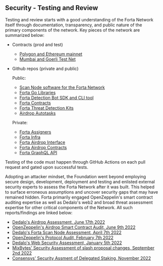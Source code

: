 ## Security - Testing and Review

Testing and review starts with a good understanding of the Forta Network itself through documentation, transparency, and public nature of the primary components of the network. Key pieces of the network are summarized below:

- Contracts (prod and test)

    - [Polygon and Ethereum mainnet](https://docs.forta.network/en/latest/smart-contracts/)
    - [Mumbai and Goerli Test Net](https://docs.forta.network/en/latest/smart-contracts/)

- Github repos (private and public)
    
    Public:

    - [Scan Node software for the Forta Network](https://github.com/forta-network/forta-node)
    - [Forta Go Libraries](https://github.com/forta-network/forta-core-go)
    - [Forta Detection Bot SDK and CLI tool](https://github.com/forta-network/forta-bot-sdk)
    - [Forta Contracts](https://github.com/forta-network/forta-contracts)
    - [Forta Threat Detection Kits](https://github.com/forta-network/starter-kits)
    - [Airdrop Autotasks](https://github.com/forta-network/airdrop-autotask)
    
    Private:

    - [Forta Assigners](https://github.com/forta-network/forta-assigner)
    - [Forta Infra](https://github.com/forta-network/forta-infra)
    - [Forta Airdrop Interface](https://github.com/forta-network/airdrop-interface)
    - [Forta Airdrop Contracts](https://github.com/forta-network/airdrop)
    - [Forta GraphQL API](https://github.com/forta-network/forta-alerts-api)


Testing of the code must happen through GitHub Actions on each pull request and gated upon successful tests.

Adopting an attacker mindset, the Foundation went beyond employing secure design, development, deployment and testing and enlisted external security experts to assess the Forta Network after it was built. This helped to surface erroneous assumptions and uncover security gaps that may have remained hidden. Forta primarily engaged OpenZeppelin's smart contract auditing expertise as well as Dedalo's web2 and broad threat assessment expertise for other critical components of the Network. All such reports/findings are linked below:

- [Dedalo's Airdrop Assessment, June 17th 2022](../2022Q2-FortaAirdrop-AuditReport.pdf)
- <a href="../Forta Network Airdrop Audit Report.pdf">OpenZeppelin's Airdrop Smart Contract Audit, June 9th 2022</a>
- [Dedalo's Forta Scan Node Assessment, April 7th 2022](../2022Q1-V2-FortaNode-AuditReport.pdf)
- <a href="../OZ Forta Protocol Audit.pdf">OpenZeppelin's Protocol Audit, February 7th 2022</a>
- [Dedalo's Web Security Assessment, January 5th 2022 ](../Forta-Report-DDL-05-01-2022.pdf)
- [MixBytes' Security Assessment of slash proposal changes, September 2nd 2022](https://github.com/forta-network/forta-contracts/commit/c940dc39b94bc8be6c298deab92a3dd55527f321)
- [Consensys' Security Assment of Delegated Staking, November 2022](https://consensys.net/diligence/audits/2022/11/forta-delegated-staking/)